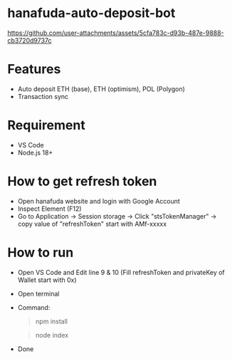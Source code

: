 # hanafuda-auto-deposit-bot

https://github.com/user-attachments/assets/5cfa783c-d93b-487e-9888-cb3720d9737c

# Features
- Auto deposit ETH (base), ETH (optimism), POL (Polygon)
- Transaction sync

# Requirement
- VS Code
- Node.js 18+

# How to get refresh token
- Open hanafuda website and login with Google Account
- Inspect Element (F12)
- Go to Application -> Session storage -> Click "stsTokenManager" -> copy value of "refreshToken" start with AMf-xxxxx

# How to run
- Open VS Code and Edit line 9 & 10 (Fill refreshToken and privateKey of Wallet start with 0x)
- Open terminal
- Command:
  > npm install

  > node index
- Done
